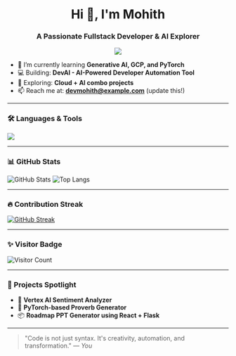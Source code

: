 <h1 align="center">Hi 👋, I'm Mohith</h1>
<h3 align="center">A Passionate Fullstack Developer & AI Explorer</h3>

<p align="center">
  <img src="https://readme-typing-svg.herokuapp.com/?lines=Fullstack+Developer;AI+Engineer+in+Progress;Cloud+&+DevOps+Learner;&center=true&width=380&height=45">
</p>

- 🌱 I’m currently learning **Generative AI, GCP, and PyTorch**
- 💻 Building: **DevAI - AI-Powered Developer Automation Tool**
- 🔭 Exploring: **Cloud + AI combo projects**
- 📫 Reach me at: **devmohith@example.com** (update this!)

---

### 🛠️ Languages & Tools

<p>
  <img src="https://skillicons.dev/icons?i=js,ts,react,py,flask,docker,gcp,firebase,linux,git,github" />
</p>

---

### 📊 GitHub Stats

![GitHub Stats](https://github-readme-stats.vercel.app/api?username=DevMohith&show_icons=true&theme=tokyonight)
![Top Langs](https://github-readme-stats.vercel.app/api/top-langs/?username=DevMohith&layout=compact&theme=tokyonight)

---

### 🔥 Contribution Streak

[![GitHub Streak](https://streak-stats.demolab.com?user=DevMohith&theme=tokyonight&hide_border=false)](https://git.io/streak-stats)

---

### ✨ Visitor Badge

![Visitor Count](https://komarev.com/ghpvc/?username=DevMohith&label=Profile%20views&color=0e75b6&style=flat)

---

### 🤖 Projects Spotlight

- 🚀 **Vertex AI Sentiment Analyzer**
- 🧠 **PyTorch-based Proverb Generator**
- 📦 **Roadmap PPT Generator using React + Flask**

---

> "Code is not just syntax. It's creativity, automation, and transformation." — *You*

